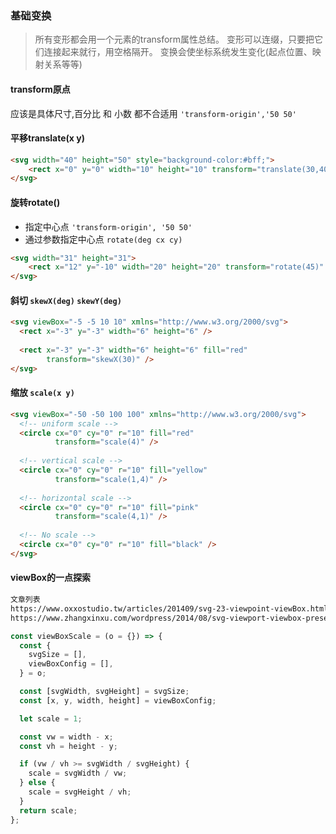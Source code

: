 ### 基础变换
> 所有变形都会用一个元素的transform属性总结。
  变形可以连缀，只要把它们连接起来就行，用空格隔开。
> 变换会使坐标系统发生变化(起点位置、映射关系等等)


#### transform原点  
应该是具体尺寸,百分比 和 小数 都不合适用
`'transform-origin','50 50'`

#### 平移translate(x y)
```html
<svg width="40" height="50" style="background-color:#bff;">
    <rect x="0" y="0" width="10" height="10" transform="translate(30,40)" />
</svg>
```

#### 旋转rotate()
- 指定中心点 `'transform-origin', '50 50'`
- 通过参数指定中心点 `rotate(deg cx cy)`
```html
<svg width="31" height="31">
    <rect x="12" y="-10" width="20" height="20" transform="rotate(45)" />
</svg>
```

#### 斜切 `skewX(deg)` `skewY(deg)`
```html
<svg viewBox="-5 -5 10 10" xmlns="http://www.w3.org/2000/svg">
  <rect x="-3" y="-3" width="6" height="6" />
 
  <rect x="-3" y="-3" width="6" height="6" fill="red"
        transform="skewX(30)" />
</svg>
```

#### 缩放 `scale(x y)`
```html
<svg viewBox="-50 -50 100 100" xmlns="http://www.w3.org/2000/svg">
  <!-- uniform scale -->
  <circle cx="0" cy="0" r="10" fill="red"
          transform="scale(4)" />
 
  <!-- vertical scale -->
  <circle cx="0" cy="0" r="10" fill="yellow"
          transform="scale(1,4)" />
 
  <!-- horizontal scale -->
  <circle cx="0" cy="0" r="10" fill="pink"
          transform="scale(4,1)" />
 
  <!-- No scale -->
  <circle cx="0" cy="0" r="10" fill="black" />
</svg>
```


#### viewBox的一点探索
```markdown
文章列表
https://www.oxxostudio.tw/articles/201409/svg-23-viewpoint-viewBox.html
https://www.zhangxinxu.com/wordpress/2014/08/svg-viewport-viewbox-preserveaspectratio/
```
```javascript
const viewBoxScale = (o = {}) => {
  const {
    svgSize = [],
    viewBoxConfig = [],
  } = o;

  const [svgWidth, svgHeight] = svgSize;
  const [x, y, width, height] = viewBoxConfig;

  let scale = 1;

  const vw = width - x;
  const vh = height - y;

  if (vw / vh >= svgWidth / svgHeight) {
    scale = svgWidth / vw;
  } else {
    scale = svgHeight / vh;
  }
  return scale;
};
```
